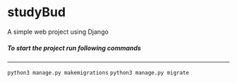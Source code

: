 # studyBud

A simple web project using Django

<h5>To start the project run following commands</h5>
<hr />
<code>python3 manage.py makemigrations</code>
<code>python3 manage.py migrate</code>
